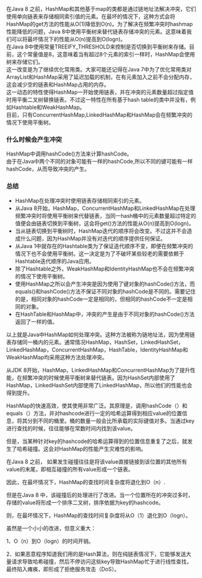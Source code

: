 在Java 8 之前，HashMap和其他基于map的类都是通过链地址法解决冲突，它们使用单向链表来存储相同索引值的元素。在最坏的情况下，这种方式会将HashMap的get方法的性能从O\(1\)降低到O\(n\)。为了解决在频繁冲突时hashmap性能降低的问题，Java 8中使用平衡树来替代链表存储冲突的元素。这意味着我们可以将最坏情况下的性能从O\(n\)提高到O\(logn\)。  
在Java 8中使用常量TREEIFY\_THRESHOLD来控制是否切换到平衡树来存储。目前，这个常量值是8，这意味着当有超过8个元素的索引一样时，HashMap会使用树来存储它们。  
这一改变是为了继续优化常用类。大家可能还记得在Java 7中为了优化常用类对ArrayList和HashMap采用了延迟加载的机制，在有元素加入之前不会分配内存，这会减少空的链表和HashMap占用的内存。  
这一动态的特性使得HashMap一开始使用链表，并在冲突的元素数量超过指定值时用平衡二叉树替换链表。不过这一特性在所有基于hash table的类中并没有，例如Hashtable和WeakHashMap。  
目前，只有ConcurrentHashMap,LinkedHashMap和HashMap会在频繁冲突的情况下使用平衡树。

### 什么时候会产生冲突

HashMap中调用hashCode\(\)方法来计算hashCode。  
由于在Java中两个不同的对象可能有一样的hashCode,所以不同的键可能有一样hashCode，从而导致冲突的产生。

### 总结

* HashMap在处理冲突时使用链表存储相同索引的元素。
* 从Java 8开始，HashMap，ConcurrentHashMap和LinkedHashMap在处理频繁冲突时将使用平衡树来代替链表，当同一hash桶中的元素数量超过特定的值便会由链表切换到平衡树，这会将get\(\)方法的性能从O\(n\)提高到O\(logn\)。
* 当从链表切换到平衡树时，HashMap迭代的顺序将会改变。不过这并不会造成什么问题，因为HashMap并没有对迭代的顺序提供任何保证。
* 从Java 1中就存在的Hashtable类为了保证迭代顺序不变，即便在频繁冲突的情况下也不会使用平衡树。这一决定是为了不破坏某些较老的需要依赖于Hashtable迭代顺序的Java应用。
* 除了Hashtable之外，WeakHashMap和IdentityHashMap也不会在频繁冲突的情况下使用平衡树。
* 使用HashMap之所以会产生冲突是因为使用了键对象的hashCode\(\)方法，而equals\(\)和hashCode\(\)方法不保证不同对象的hashCode是不同的。需要记住的是，相同对象的hashCode一定是相同的，但相同的hashCode不一定是相同的对象。
* 在HashTable和HashMap中，冲突的产生是由于不同对象的hashCode\(\)方法返回了一样的值。

以上就是Java中HashMap如何处理冲突。这种方法被称为链地址法，因为使用链表存储同一桶内的元素。通常情况HashMap，HashSet，LinkedHashSet，LinkedHashMap，ConcurrentHashMap，HashTable，IdentityHashMap和WeakHashMap均采用这种方法处理冲突。

从JDK 8开始，HashMap，LinkedHashMap和ConcurrentHashMap为了提升性能，在频繁冲突的时候使用平衡树来替代链表。因为HashSet内部使用了HashMap，LinkedHashSet内部使用了LinkedHashMap，所以他们的性能也会得到提升。



HashMap的快速高效，使其使用非常广泛。其原理是，调用hashCode（）和equals（）方法，并对hashcode进行一定的哈希运算得到相应value的位置信息，将其分到不同的桶里。桶的数量一般会比所承载的实际键值对多。当通过key进行查找的时候，往往能够在常数时间内找到该value。

但是，当某种针对key的hashcode的哈希运算得到的位置信息重复了之后，就发生了哈希碰撞。这会对HashMap的性能产生灾难性的影响。

在Java 8 之前， 如果发生碰撞往往是将该value直接链接到该位置的其他所有value的末尾，即相互碰撞的所有value形成一个链表。

因此，在最坏情况下，HashMap的查找时间复杂度将退化到O（n）.

但是在Java 8 中，该碰撞后的处理进行了改进。当一个位置所在的冲突过多时，存储的value将形成一个排序二叉树，排序依据为key的hashcode。

则，在最坏情况下，HashMap的查找时间复杂度将从O（1）退化到O（logn）。

  


虽然是一个小小的改进，但意义重大：

1、O（n）到O（logn）的时间开销。

2、如果恶意程序知道我们用的是Hash算法，则在纯链表情况下，它能够发送大量请求导致哈希碰撞，然后不停访问这些key导致HashMap忙于进行线性查找，最终陷入瘫痪，即形成了拒绝服务攻击（DoS）。

